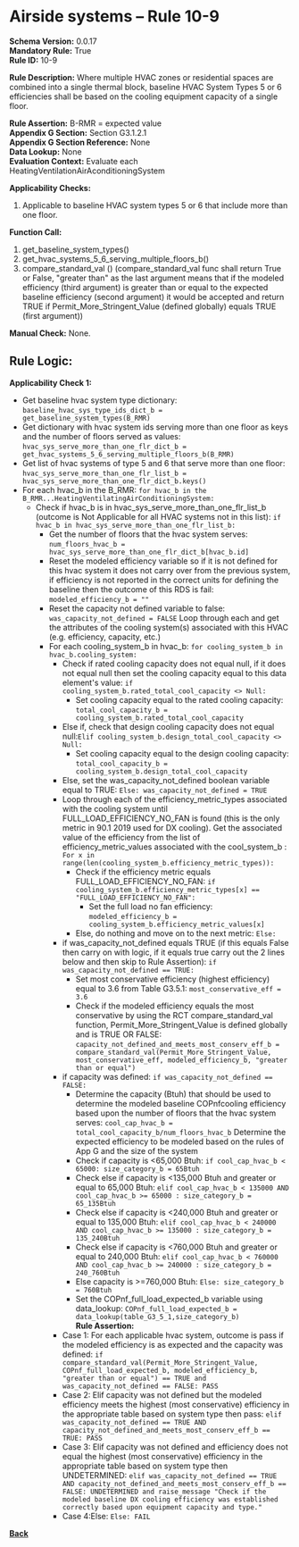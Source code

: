 # Airside systems – Rule 10-9  
**Schema Version:** 0.0.17    
**Mandatory Rule:** True     
**Rule ID:** 10-9  
 
**Rule Description:** Where multiple HVAC zones or residential spaces are combined into a single thermal block, baseline HVAC System Types 5 or 6 efficiencies shall be based on the cooling equipment capacity of a single floor.  

**Rule Assertion:** B-RMR = expected value                                             
**Appendix G Section:** Section G3.1.2.1  
**Appendix G Section Reference:** None  
**Data Lookup:** None   
**Evaluation Context:** Evaluate each HeatingVentilationAirAconditioningSystem   

**Applicability Checks:**  

1. Applicable to baseline HVAC system types 5 or 6 that include more than one floor.  

**Function Call:**  

1. get_baseline_system_types()
2. get_hvac_systems_5_6_serving_multiple_floors_b()
3. compare_standard_val () (compare_standard_val func shall return True or False, "greater than" as the last argument means that if the modeled efficiency (third argument) is greater than or equal to the expected baseline efficiency (second argument) it would be accepted and return TRUE if Permit_More_Stringent_Value (defined globally) equals TRUE (first argument))  

**Manual Check:** None.  
 
## Rule Logic:  
**Applicability Check 1:**  
- Get baseline hvac system type dictionary: `baseline_hvac_sys_type_ids_dict_b = get_baseline_system_types(B_RMR)`
- Get dictionary with hvac system ids serving more than one floor as keys and the number of floors served as values: `hvac_sys_serve_more_than_one_flr_dict_b = get_hvac_systems_5_6_serving_multiple_floors_b(B_RMR)`
- Get list of hvac systems of type 5 and 6 that serve more than one floor: `hvac_sys_serve_more_than_one_flr_list_b = hvac_sys_serve_more_than_one_flr_dict_b.keys()`
- For each hvac_b in the B_RMR: `for hvac_b in the B_RMR...HeatingVentilatingAirConditioningSystem:`     
    - Check if hvac_b is in hvac_sys_serve_more_than_one_flr_list_b (outcome is Not Applicable for all HVAC systems not in this list): `if hvac_b in hvac_sys_serve_more_than_one_flr_list_b:`  
        - Get the number of floors that the hvac system serves: `num_floors_hvac_b = hvac_sys_serve_more_than_one_flr_dict_b[hvac_b.id]`
        - Reset the modeled efficiency variable so if it is not defined for this hvac system it does not carry over from the previous system, if efficiency is not reported in the correct units for defining the baseline then the outcome of this RDS is fail: `modeled_efficiency_b = ""`
        - Reset the capacity not defined variable to false: `was_capacity_not_defined = FALSE`
        Loop through each and get the attributes of the cooling system(s) associated with this HVAC (e.g. efficiency, capacity, etc.)
        - For each cooling_system_b in hvac_b: `for cooling_system_b in hvac_b.cooling_system:`
            - Check if rated cooling capacity does not equal null, if it does not equal null then set the cooling capacity equal to this data element's value: `if cooling_system_b.rated_total_cool_capacity <> Null:`
                - Set cooling capacity equal to the rated cooling capacity: `total_cool_capacity_b = cooling_system_b.rated_total_cool_capacity`
            - Else if, check that design cooling capacity does not equal null:`Elif cooling_system_b.design_total_cool_capacity <> Null:`  
                - Set cooling capacity equal to the design cooling capacity: `total_cool_capacity_b = cooling_system_b.design_total_cool_capacity`
            - Else, set the was_capacity_not_defined boolean variable equal to TRUE: `Else: was_capacity_not_defined = TRUE`
            - Loop through each of the efficiency_metric_types associated with the cooling system until FULL_LOAD_EFFICIENCY_NO_FAN is found (this is the only metric in 90.1 2019 used for DX cooling). Get the associated value of the efficiency from the list of efficiency_metric_values associated with the cool_system_b : `For x in range(len(cooling_system_b.efficiency_metric_types)):`
                - Check if the efficiency metric equals FULL_LOAD_EFFICIENCY_NO_FAN: `if cooling_system_b.efficiency_metric_types[x] == "FULL_LOAD_EFFICIENCY_NO_FAN":` 
                    - Set the full load no fan efficiency: `modeled_efficiency_b = cooling_system_b.efficiency_metric_values[x]`
                - Else, do nothing and move on to the next metric: `Else:`     
            - if was_capacity_not_defined equals TRUE (if this equals False then carry on with logic, if it equals true carry out the 2 lines below and then skip to Rule Assertion): `if was_capacity_not_defined == TRUE:`
                - Set most conservative efficiency (highest efficiency) equal to 3.6 from Table G3.5.1: `most_conservative_eff = 3.6`
                - Check if the modeled efficiency equals the most conservative by using the RCT compare_standard_val function, Permit_More_Stringent_Value is defined globally and is TRUE OR FALSE: `capacity_not_defined_and_meets_most_conserv_eff_b = compare_standard_val(Permit_More_Stringent_Value, most_conservative_eff, modeled_efficiency_b, "greater than or equal")`  
            - if capacity was defined: `if was_capacity_not_defined == FALSE:`  
                - Determine the capacity (Btuh) that should be used to determine the modeled baseline COPnfcooling efficiency based upon the number of floors that the hvac system serves: `cool_cap_hvac_b = total_cool_capacity_b/num_floors_hvac_b`
                Determine the expected efficiency to be modeled based on the rules of App G and the size of the system
                - Check if capacity is <65,000 Btuh: `if cool_cap_hvac_b < 65000: size_category_b = 65Btuh`
                - Check else if capacity is <135,000 Btuh and greater or equal to 65,000 Btuh: `elif cool_cap_hvac_b < 135000 AND cool_cap_hvac_b >= 65000 : size_category_b = 65_135Btuh`
                - Check else if capacity is <240,000 Btuh and greater or equal to 135,000 Btuh: `elif cool_cap_hvac_b < 240000 AND cool_cap_hvac_b >= 135000 : size_category_b = 135_240Btuh`
                - Check else if capacity is <760,000 Btuh and greater or equal to 240,000 Btuh: `elif cool_cap_hvac_b < 760000 AND cool_cap_hvac_b >= 240000 : size_category_b = 240_760Btuh`
                - Else capacity is >=760,000 Btuh: `Else: size_category_b = 760Btuh`
                - Set the COPnf_full_load_expected_b variable using data_lookup: `COPnf_full_load_expected_b = data_lookup(table_G3_5_1,size_category_b)`  
            **Rule Assertion:**
            - Case 1: For each applicable hvac system, outcome is pass if the modeled efficiency is as expected and the capacity was defined: `if compare_standard_val(Permit_More_Stringent_Value, COPnf_full_load_expected_b, modeled_efficiency_b, "greater than or equal") == TRUE and was_capacity_not_defined == FALSE: PASS`
            - Case 2: Elif capacity was not defined but the modeled efficiency meets the highest (most conservative) efficiency in the appropriate table based on system type then pass: `elif was_capacity_not_defined == TRUE AND capacity_not_defined_and_meets_most_conserv_eff_b ==  TRUE: PASS`  
            - Case 3: Elif capacity was not defined and efficiency does not equal the highest (most conservative) efficiency in the appropriate table based on system type then UNDETERMINED: `elif was_capacity_not_defined == TRUE AND capacity_not_defined_and_meets_most_conserv_eff_b ==  FALSE: UNDETERMINED and raise_message "Check if the modeled baseline DX cooling efficiency was established correctly based upon equipment capacity and type."` 
            - Case 4:Else: `Else: FAIL`
    

 **[Back](../_toc.md)**